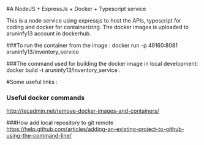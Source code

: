 #A NodeJS + ExpressJs + Docker + Typescript service

This is a node service using expressjs to host the APIs, typescript for coding and docker for 
containerizing. 
The docker images is uploaded to aruninfy13 account in dockerhub.

###To run the container from the image : 
docker run -p 49160:8081 aruninfy13/inventory_service

###The command used for building the docker image in local development:
docker build -t aruninfy13/inventory_service .

#Some useful links :
### Useful docker commands 
http://tecadmin.net/remove-docker-images-and-containers/

###How add local repository to git remote
https://help.github.com/articles/adding-an-existing-project-to-github-using-the-command-line/




